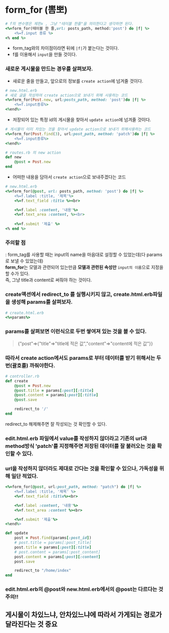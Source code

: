 # form_for (뽐뽀)
```Ruby
# f의 변수명은 제한x , 그냥 "테이블 한줄"을 의미한다고 생각하면 된다.
<%=form_for(테이블 한 줄,url: posts_path, method:'post') do |f| %>
    <%=f.input 종류 %>
<% end %>
```

- form_tag와의 차이점이라면 뒤에 `|f|`가 붙는다는 것이다.
- f를 이용해서 `input`을 만들 것이다.


### 새로운 게시물을 만드는 경우를 살펴보자.

- 새로운 줄을 만들고, 앞으로의 정보를 `create action`에 넘겨줄 것이다.
```Ruby
# new.html.erb
# 새로 글을 작성하여 create action으로 보내기 위해 사용하는 코드
<%=form_for(Post.new, url:posts_path, method: 'post')do |f| %>
    <%=f.input종류%>
<%end%>
```

- 저장되어 있는 특정 id의 게시물을 찾아서 `update action`에 넘겨줄 것이다.
```Ruby
# 게시물이 이미 차있는 것을 찾아서 update action으로 보내기 위해사용하는 코드
<%=form_for(Post.find(3), url:post_path, method: 'patch')do |f| %>
    <%=f.input종류%>
<%end%>
```


```Ruby
# routes.rb 의 new action 
def new
    @post = Post.new
end
```
- 어떠한 내용을 담아서 `create action`으로 보내주겠다는 코드
```Ruby
# new.html.erb
<%=form_for(@post, url: posts_path, method: 'post') do |f| %>
    <%=f.label :title, '제목'%>
    <%=f.text_field :title %><br>

    <%=f.label :content, '내용'%>
    <%=f.text_area :content, %><br>
    
    <%=f.submit '제출' %>
<% end %>
```

### 주의할 점
: form_tag를 사용할 때는 input의 name을 마음대로 설정할 수 있었는데(다 params로 보낼 수 있었는데) <br> **form_for**는 모델과 관련되어 있는만큼 **모델과 관련된 속성만** `input의 이름`으로 지정을 할 수가 있다.<br> 즉, 그냥 title과 content로 써줘야 하는 것이다.

### create액션에서 redirect_to 를 실행시키지 않고, create.html.erb파일을 생성해 params를 살펴보자.
```Ruby
# create.html.erb
<%=params%>
```
### params를 살펴보면 이런식으로 두번 쌓여져 있는 것을 볼 수 있다.
> {"post"=>{"title"=>"title에 적은 값","content"=>"content에 적은 값"}}

### 따라서 create action에서도 params로 부터 데이터를 받기 위해서는 두번(괄호를) 까줘야한다.
```Ruby
# controller.rb
def create
    @post = Post.new
    @post.title = params[:post][:title]
    @post.content = params[:post][:title]
    @post.save

    redirect_to '/'
end
```
redirect_to 해제해주면 잘 작성되는 것 확인할 수 있다.



### edit.html.erb 파일에서 value를 작성하지 않더라고 기존의 url과 method방식 'patch'를 지정해주면 저장된 데이터를 잘 불러오는 것을 확인할 수 있다.
### url을 작성하지 않더라도 제대로 간다는 것을 확인할 수 있으나, 가독성을 위해 일단 적었다.

```Ruby
<%=form_for(@post, url:post_path, method: "patch") do |f| %>
    <%=f.label :title, '제목' %>
    <%=f.text_field :title%><br>

    <%=f.label :content, '내용'%>
    <%=f.text_area :content %><br>

    <%=f.submit '제출'%>
<%end%>
```



```Ruby
def update
    post = Post.find(params[:post_id])
    # post.title = params[:post_title]
    post.title = params[:post][:title]
    # post.content = params[:post_content]
    post.content = params[:post][:content]
    post.save 

    redirect_to "/home/index"
end
```

### edit.html.erb의 @post와 new.html.erb에서의 @post는 다르다는 것 주의!!


## 게시물이 차있느냐, 안차있느냐에 따라서 가게되는 경로가 달라진다는 것 중요